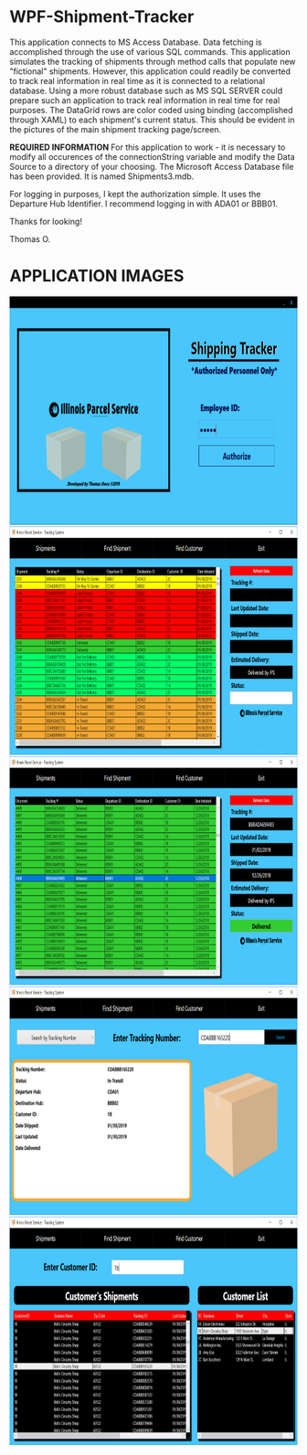 # WPF-Shipment-Tracker
This application connects to MS Access Database. Data fetching is accomplished through the use of various SQL commands. This application simulates the tracking of shipments through method calls that populate new "fictional" shipments. However, this application could readily be converted to track real information in real time as it is connected to a relational database. Using a more robust database such as MS SQL SERVER could prepare such an application to track real information in real time for real purposes. The DataGrid rows are color coded using binding (accomplished through XAML) to each shipment's current status. This should be evident in the pictures of the main shipment tracking page/screen.

****REQUIRED INFORMATION****
For this application to work - it is necessary to modify all occurences of the connectionString variable and modify the Data Source to a directory of your choosing. The Microsoft Access Database file has been provided. It is named Shipments3.mdb.

For logging in purposes, I kept the authorization simple. It uses the Departure Hub Identifier. I recommend logging in with ADA01 or BBB01.

Thanks for looking!

Thomas O.

# APPLICATION IMAGES

<img src="Images/img5.PNG" alt="img5" height="400" />

<img src="Images/img1.PNG" alt="img1" height="400" />

<img src="Images/img2.PNG" alt="img2" height="400" />

<img src="Images/img3.PNG" alt="img3" height="400" />

<img src="Images/img4.PNG" alt="img4" height="400" />
